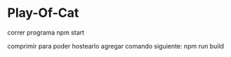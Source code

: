 # Play-Of-Cat
correr programa
npm start


comprimir para poder hostearlo agregar comando siguiente:
npm run build
